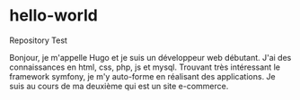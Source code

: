 # hello-world
Repository Test

Bonjour, je m'appelle Hugo et je suis un développeur web débutant.
J'ai des connaissances en html, css, php, js et mysql. Trouvant très intéressant le framework symfony, je m'y auto-forme en réalisant des applications. Je suis au cours de ma deuxième qui est un site e-commerce.
